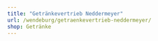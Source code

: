 ```yaml
---
title: "Getränkevertrieb Neddermeyer"
url: /wendeburg/getraenkevertrieb-neddermeyer/
shop: Getränke
---
```

